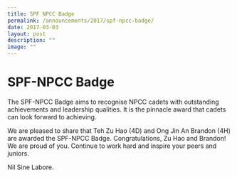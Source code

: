 ```yaml
---
title: SPF NPCC Badge
permalink: /announcements/2017/spf-npcc-badge/
date: 2017-03-03
layout: post
description: ""
image: ""
---
```


# **SPF-NPCC Badge**

The SPF-NPCC Badge aims to recognise NPCC cadets with outstanding achievements and leadership qualities. It is the pinnacle award that cadets can look forward to achieving.

We are pleased to share that Teh Zu Hao (4D) and Ong Jin An Brandon (4H) are awarded the SPF-NPCC Badge. Congratulations, Zu Hao and Brandon! We are proud of you. Continue to work hard and inspire your peers and juniors.

Nil Sine Labore.